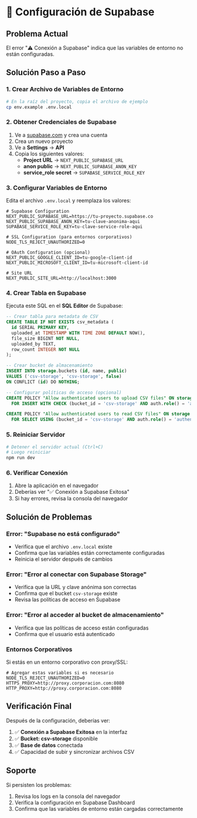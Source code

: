 # 🔧 Configuración de Supabase

## Problema Actual
El error "⚠️ Conexión a Supabase" indica que las variables de entorno no están configuradas.

## Solución Paso a Paso

### 1. Crear Archivo de Variables de Entorno

```bash
# En la raíz del proyecto, copia el archivo de ejemplo
cp env.example .env.local
```

### 2. Obtener Credenciales de Supabase

1. Ve a [supabase.com](https://supabase.com) y crea una cuenta
2. Crea un nuevo proyecto
3. Ve a **Settings** → **API**
4. Copia los siguientes valores:
   - **Project URL** → `NEXT_PUBLIC_SUPABASE_URL`
   - **anon public** → `NEXT_PUBLIC_SUPABASE_ANON_KEY`
   - **service_role secret** → `SUPABASE_SERVICE_ROLE_KEY`

### 3. Configurar Variables de Entorno

Edita el archivo `.env.local` y reemplaza los valores:

```env
# Supabase Configuration
NEXT_PUBLIC_SUPABASE_URL=https://tu-proyecto.supabase.co
NEXT_PUBLIC_SUPABASE_ANON_KEY=tu-clave-anonima-aqui
SUPABASE_SERVICE_ROLE_KEY=tu-clave-service-role-aqui

# SSL Configuration (para entornos corporativos)
NODE_TLS_REJECT_UNAUTHORIZED=0

# OAuth Configuration (opcional)
NEXT_PUBLIC_GOOGLE_CLIENT_ID=tu-google-client-id
NEXT_PUBLIC_MICROSOFT_CLIENT_ID=tu-microsoft-client-id

# Site URL
NEXT_PUBLIC_SITE_URL=http://localhost:3000
```

### 4. Crear Tabla en Supabase

Ejecuta este SQL en el **SQL Editor** de Supabase:

```sql
-- Crear tabla para metadata de CSV
CREATE TABLE IF NOT EXISTS csv_metadata (
  id SERIAL PRIMARY KEY,
  uploaded_at TIMESTAMP WITH TIME ZONE DEFAULT NOW(),
  file_size BIGINT NOT NULL,
  uploaded_by TEXT,
  row_count INTEGER NOT NULL
);

-- Crear bucket de almacenamiento
INSERT INTO storage.buckets (id, name, public) 
VALUES ('csv-storage', 'csv-storage', false)
ON CONFLICT (id) DO NOTHING;

-- Configurar políticas de acceso (opcional)
CREATE POLICY "Allow authenticated users to upload CSV files" ON storage.objects
  FOR INSERT WITH CHECK (bucket_id = 'csv-storage' AND auth.role() = 'authenticated');

CREATE POLICY "Allow authenticated users to read CSV files" ON storage.objects
  FOR SELECT USING (bucket_id = 'csv-storage' AND auth.role() = 'authenticated');
```

### 5. Reiniciar Servidor

```bash
# Detener el servidor actual (Ctrl+C)
# Luego reiniciar
npm run dev
```

### 6. Verificar Conexión

1. Abre la aplicación en el navegador
2. Deberías ver "✅ Conexión a Supabase Exitosa"
3. Si hay errores, revisa la consola del navegador

## Solución de Problemas

### Error: "Supabase no está configurado"
- Verifica que el archivo `.env.local` existe
- Confirma que las variables están correctamente configuradas
- Reinicia el servidor después de cambios

### Error: "Error al conectar con Supabase Storage"
- Verifica que la URL y clave anónima son correctas
- Confirma que el bucket `csv-storage` existe
- Revisa las políticas de acceso en Supabase

### Error: "Error al acceder al bucket de almacenamiento"
- Verifica que las políticas de acceso están configuradas
- Confirma que el usuario está autenticado

### Entornos Corporativos
Si estás en un entorno corporativo con proxy/SSL:

```env
# Agregar estas variables si es necesario
NODE_TLS_REJECT_UNAUTHORIZED=0
HTTPS_PROXY=http://proxy.corporacion.com:8080
HTTP_PROXY=http://proxy.corporacion.com:8080
```

## Verificación Final

Después de la configuración, deberías ver:

1. ✅ **Conexión a Supabase Exitosa** en la interfaz
2. ✅ **Bucket: csv-storage** disponible
3. ✅ **Base de datos** conectada
4. ✅ Capacidad de subir y sincronizar archivos CSV

## Soporte

Si persisten los problemas:

1. Revisa los logs en la consola del navegador
2. Verifica la configuración en Supabase Dashboard
3. Confirma que las variables de entorno están cargadas correctamente 